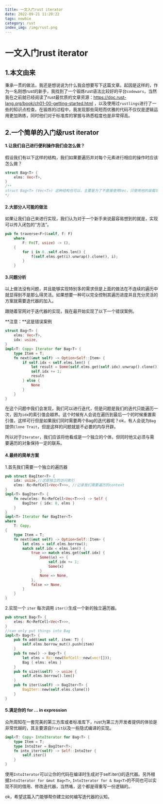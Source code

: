 ```yaml
---
title: 一文入门rust iterator
date: 2022-09-21 11:20:22
tags: newbie
category: rust
index_img: /img/rust.png
---
```


# 一文入门rust iterator

## 1.本文由来

秉承一贯的做法，我还是想说说为什么我会想要写下这篇文章。起因是这样的，作为一名刚想rust的新手，我找到了一个锻炼rust语法比较好的平台`codewars`，当然我在之前就已经阅读了rust最优质的文章资源：https://doc.rust-lang.org/book/ch01-00-getting-started.html ，以及使用过`rustlings`进行了一些的知识点检查。在锻炼的过程中，我发现那些简短而优雅的代码不仅仅是逻辑运用更加熟练，同时他们对于标准库的掌握与熟悉程度也是非常得高。

## 2.一个简单的入门级rust iterator

#### 1.让我们自己进行便利操作我们会怎么做？

假设我们有以下这样的结构，我们如果要遍历并对每个元素进行相应的操作时应该怎么做？

```rust
struct Bag<T> {
    elms: Vec<T>,
}
/**
struct Bag<T> (Vec<T>) 这种结构也可以，主要是为了不直接使用Vec，只使用他的装载功能
*/
```

#### 2.大部分人可能的做法

如果让我们自己来进行实现，我们认为对于一个新手来说最容易想到的就是，实现可以传入闭包的“方法”。

```rust
pub fn traverse<F>(&self, f: F)
    where
        F: Fn(T, usize) -> (),
    {
        for i in 0..self.elms.len() {
            f(self.elms.get(i).unwrap().clone(), i);
        }
    }
```

#### 3.问题分析

以上做法没有问题，并且能够实现特别多的需求但是上面的做法在不连续的遍历中就显得别不是那么得灵活。如果想要一种可以完全控制其遍历进度并且充分灵活的方案就需要迭代器的加入。

跟随着官网对于迭代器的实现，我在最开始实现了以下一个错误案例。

**注意：**这是错误案例

```rust
struct Bag<T> {
    elms: Vec<T>,
    idx: usize,
}
impl<T: Copy> Iterator for Bag<T> {
    type Item = T;
    fn next(&mut self) -> Option<Self::Item> {
        if self.idx < self.elms.len() {
            let result = Some(self.elms.get(self.idx).unwrap().clone());
            self.idx += 1;
            result
        } else {
            None
        }
    }
}
```

在这个问题中我们会发现，我们可以进行迭代，但是问题是我们的迭代只能遍历一次，因为`idx`的索引值会越界。这个时候有人会说在遍历到最后一个的时候重置索引值，这样可行但是如果我们同时需要两个Bag的迭代器呢？ok，有人会说为`Bag`提供`Clone Trait`，但是这样的问题就是不必要的内存开辟。

所以对于`Iterator`，我们应该将他看成是一个独立的个体，但同时他又必须与需要遍历的对象保持一定的联系。

#### 4.最终的简单方案

1.首先我们需要一个独立的遍历器

```rust
pub struct BagIter<T> {
    idx: usize,//这是独立的访问索引
    elms: Rc<RefCell<Vec<T>>>, //记录我们需要遍历的context
}
impl<T> BagIter<T> {
    fn new(elms: Rc<RefCell<Vec<T>>>) -> Self {
        BagIter { idx: 0, elms }
    }
}
impl<T> Iterator for BagIter<T>
where
    T: Copy,
{
    type Item = T;
    fn next(&mut self) -> Option<Self::Item> {
        let elms = self.elms.borrow();
        match self.idx < elms.len() {
            true => match elms.get(self.idx) {
                Some(&x) => {
                    self.idx += 1;
                    Some(x)
                }
                None => None,
            },
            false => None,
        }
    }
}
```



2.实现一个 `iter` 每次调用 `iter()`生成一个新的独立遍历器。

```rust
pub struct Bag<T> {
    elms: Rc<RefCell<Vec<T>>>,
}
//can only put things into Bag
impl<T> Bag<T> {
    pub fn add(&mut self, item: T) {
        self.elms.borrow_mut().push(item)
    }
    pub fn new() -> Bag<T> {
        let elms = Rc::new(RefCell::new(vec![]));
        Bag { elms: elms }
    }
    pub fn size(&self) -> usize {
        self.elms.borrow().len()
    }
    pub fn iter(&self) -> BagIter<T> {
        BagIter::new(self.elms.clone())
    }
}
```



#### 5.满足你的 for ... in expression

众所周知在一套完美的第三方库或者标准库下，rust为第三方开发者提供的体验是非常优越的，其主要源自`Trait`以及一些隐式编译的实现。

```rust
impl<T: Copy> IntoIterator for Bag<T> {
    type Item = T;
    type IntoIter = BagIter<T>;
    fn into_iter(self) -> Self::IntoIter {
        self.iter()
    }
}
```

使用`IntoIterator`可以让你的代码在编译时生成对于self.iter()的迭代器。另外根据`IntoIterator for &mut Bag<T>`, `IntoIterator for & Bag<T>`的不同也可以实现不同的借用、修改迭代器，当然咯，这个都是得重写一份逻辑的。



ok，希望这篇入门能够帮你建立如何编写迭代器的认知。
